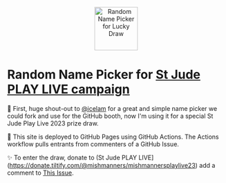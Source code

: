 <p align="center">
    <img alt="Random Name Picker for Lucky Draw" src="./logo.svg" width="100" />
</p>

# Random Name Picker for [St Jude PLAY LIVE campaign](https://donate.tiltify.com/@mishmanners/mishmannersplaylive23/)

:pray: First, huge shout-out to [@icelam](https://github.com/icelam) for a great and simple name picker we could fork and use for the GitHub booth, now I'm using it for a special St Jude Play Live 2023 prize draw.

:rocket: This site is deployed to GitHub Pages using GitHub Actions. The Actions workflow pulls entrants from commenters of a GitHub Issue.

:sparkles: To enter the draw, donate to (St Jude PLAY LIVE](https://donate.tiltify.com/@mishmanners/mishmannersplaylive23) add a comment to [This Issue]().
